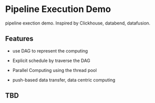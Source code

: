 # Pipeline Execution Demo

pipeline exection demo. Inspired by Clickhouse, databend, datafusion.

## Features

* use DAG to represent the computing 

* Explicit schedule by traverse the DAG

* Parallel Computing using the thread pool

* push-based data transfer, data centric computing


## TBD
